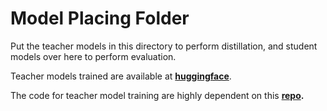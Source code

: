 # Model Placing Folder

Put the teacher models in this directory to perform distillation, and student models over here to perform evaluation.

Teacher models trained are available at **[huggingface](https://huggingface.co/ggfly/DD4RL-procgen-teachermodels/tree/main)**.

The code for teacher model training are highly dependent on this **[repo](https://github.com/lerrytang/train-procgen-pfrl/blob/main).**
